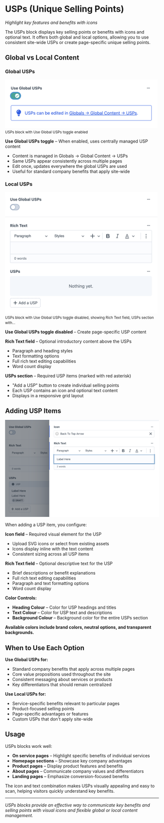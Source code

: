 # USPs (Unique Selling Points)

*Highlight key features and benefits with icons*

The USPs block displays key selling points or benefits with icons and optional text. It offers both global and local options, allowing you to use consistent site-wide USPs or create page-specific unique selling points.

## Global vs Local Content

### Global USPs

<img src="./screenshots/094.png" alt="USPs block with Use Global USPs toggle enabled" style="max-width: 500px">
<small>USPs block with Use Global USPs toggle enabled</small>

**Use Global USPs toggle** – When enabled, uses centrally managed USP content
- Content is managed in Globals → Global Content → USPs
- Same USPs appear consistently across multiple pages
- Edit once, updates everywhere the global USPs are used
- Useful for standard company benefits that apply site-wide

### Local USPs

<img src="./screenshots/095.png" alt="USPs block with Use Global USPs toggle disabled, showing Rich Text field, USPs section with..." style="max-width: 500px">
<small>USPs block with Use Global USPs toggle disabled, showing Rich Text field, USPs section with...</small>

**Use Global USPs toggle disabled** – Create page-specific USP content

**Rich Text field** – Optional introductory content above the USPs
- Paragraph and heading styles
- Text formatting options
- Full rich text editing capabilities
- Word count display

**USPs section** – Required USP items (marked with red asterisk)
- "Add a USP" button to create individual selling points
- Each USP contains an icon and optional text content
- Displays in a responsive grid layout

## Adding USP Items

!["Add a USP" slideout panel showing Icon field and Rich Text field with formatting toolbar](./screenshots/096.png)

When adding a USP item, you configure:

**Icon field** – Required visual element for the USP
- Upload SVG icons or select from existing assets
- Icons display inline with the text content
- Consistent sizing across all USP items

**Rich Text field** – Optional descriptive text for the USP
- Brief descriptions or benefit explanations
- Full rich text editing capabilities
- Paragraph and text formatting options
- Word count display

**Color Controls:**
- **Heading Colour** – Color for USP headings and titles
- **Text Colour** – Color for USP text and descriptions  
- **Background Colour** – Background color for the entire USPs section

**Available colors include brand colors, neutral options, and transparent backgrounds.**

## When to Use Each Option

**Use Global USPs for:**
- Standard company benefits that apply across multiple pages
- Core value propositions used throughout the site
- Consistent messaging about services or products
- Key differentiators that should remain centralized

**Use Local USPs for:**
- Service-specific benefits relevant to particular pages
- Product-focused selling points
- Page-specific advantages or features
- Custom USPs that don't apply site-wide

## Usage

USPs blocks work well:
- **On service pages** – Highlight specific benefits of individual services
- **Homepage sections** – Showcase key company advantages
- **Product pages** – Display product features and benefits
- **About pages** – Communicate company values and differentiators
- **Landing pages** – Emphasize conversion-focused benefits

The icon and text combination makes USPs visually appealing and easy to scan, helping visitors quickly understand key benefits.

---

*USPs blocks provide an effective way to communicate key benefits and selling points with visual icons and flexible global or local content management.*